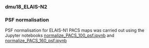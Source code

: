 ### dmu18_ELAIS-N2

### PSF normalisation
PSF normalisation for ELAIS-N1 PACS maps was carried out using the Jupyter notebooks 
[normalize_PACS_100_psf.ipynb](./normalize_PACS_100_psf.ipynb) and [normalize_PACS_160_psf.ipynb](./normalize_PACS_160_psf.ipynb)